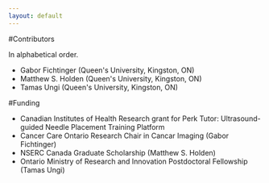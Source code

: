 ```yaml
---
layout: default
---
```

#Contributors

In alphabetical order.

* Gabor Fichtinger (Queen's University, Kingston, ON)
* Matthew S. Holden (Queen's University, Kingston, ON)
* Tamas Ungi (Queen's University, Kingston, ON)


#Funding

* Canadian Institutes of Health Research grant for Perk Tutor: Ultrasound-guided Needle Placement Training Platform
* Cancer Care Ontario Research Chair in Cancar Imaging (Gabor Fichtinger)
* NSERC Canada Graduate Scholarship (Matthew S. Holden)
* Ontario Ministry of Research and Innovation Postdoctoral Fellowship (Tamas Ungi)
